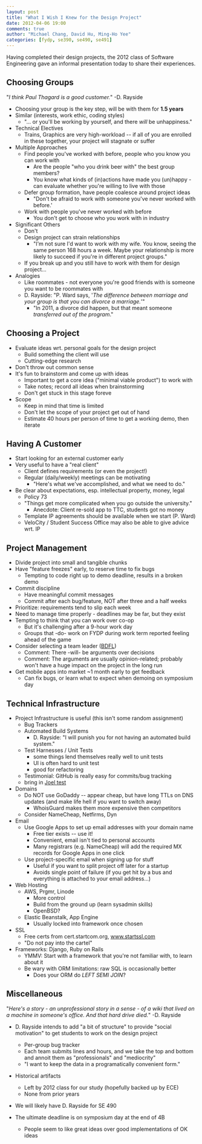 ```yaml
---
layout: post
title: "What I Wish I Knew for the Design Project"
date: 2012-04-06 19:00
comments: true
author: "Michael Chang, David Hu, Ming-Ho Yee"
categories: [fydp, se390, se490, se491]
---
```


Having completed their design projects, the 2012 class of Software
Engineering gave an informal presentation today to share their
experiences.

Choosing Groups
---------------

"*I think Paul Thagard is a good customer.*" -D. Rayside

- Choosing your group is the key step, will be with them for **1.5
  years**
- Similar (interests, work ethic, coding styles)
  - "... or you'll be working by yourself, and there *will* be
    unhappiness."
- Technical Electives
  - Trains, Graphics are very high-workload -- if all of you are
    enrolled in these together, your project will stagnate or suffer
- Multiple Approaches
  - Find people you've worked with before, people who you know you can
    work with
    - Are the people "who you drink beer with" the best group
      members?
    - You know what kinds of (in)actions have made you (un)happy -
      can evaluate whether you're willing to live with those
  - Defer group formation, have people coalesce around project ideas
    - "Don't be afraid to work with someone you've never worked with
      before.'
  - Work with people you've never worked with before
    - You don't get to choose who you work with in industry
- Significant Others
  - Don't
  - Design project can strain relationships
    - "I'm not sure I'd want to work with my wife. You know, seeing the
      same person 168 hours a week. Maybe your relationship is more
      likely to succeed if you're in different project groups."
  - If you break up and you still have to work with them for design
    project...
- Analogies
  - Like roommates - not everyone you're good friends with is
    someone you want to be roommates with
  - D. Rayside: "P. Ward says, '_The difference between marriage and
    your group is that you can divorce a marriage._'"
    - "In 2011, a divorce did happen, but that meant someone
      _transferred out of the program_."

Choosing a Project
------------------

- Evaluate ideas wrt. personal goals for the design project
  - Build something the client will use
  - Cutting-edge research
- Don't throw out common sense
- It's fun to brainstorm and come up with ideas
  - Important to get a core idea ("minimal viable product") to work
    with
  - Take notes; record all ideas when brainstorming
  - Don't get stuck in this stage foreve
- Scope
  - Keep in mind that time is limited
  - Don't let the scope of your project get out of hand
  - Estimate 40 hours per person of time to get a working demo, then
    iterate

Having A Customer
-----------------

- Start looking for an external customer early
- Very useful to have a "real client" 
  - Client defines requirements (or even the project!)
  - Regular (daily/weekly) meetings can be motivating
    - "Here's what we've accomplished, and what we need to do."
- Be clear about expectations, esp. intellectual property, money, legal
  - Policy 73
  - "Things get more complicated when you go outside the university."
    - Anecdote: Client re-sold app to TTC, students got no money
  - Template IP agreements should be available when we start (P. Ward)
  - VeloCity / Student Success Office may also be able to give advice
    wrt. IP


Project Management
------------------

- Divide project into small and tangible chunks
- Have "feature freezes" early, to reserve time to fix bugs
  - Tempting to code right up to demo deadline, results in a broken
    demo
- Commit discipline
  - Have meaningful commit messages
  - Commit after each bug/feature, NOT after three and a half weeks
- Prioritize: requirements tend to slip each week
- Need to manage time properly - deadlines may be far, but they exist
- Tempting to think that you can work over co-op
  - But it's challenging after a 9-hour work day
  - Groups that -do- work on FYDP during work term reported feeling ahead
    of the game
- Consider selecting a team leader 
  ([BDFL](http://en.wikipedia.org/wiki/Benevolent_Dictator_for_Life))
  - Comment: There -will- be arguments over decisions
  - Comment: The arguments are usually opinion-related; probably won't
   have a huge impact on the project in the long run
- Get mobile apps into market ~1 month early to get feedback
  - Can fix bugs, or learn what to expect when demoing on symposium day

Technical Infrastructure
------------------------
- Project Infrastructure is useful (this isn't some random assignment)
  - Bug Trackers
  - Automated Build Systems
    - D. Rayside: "I will punish you for not having an automated build
      system."
  - Test Harnesses / Unit Tests
    - some things lend themselves really well to unit tests
    - UI is often hard to unit test
    - good for refactoring
  - Testimonial: GitHub is really easy for commits/bug tracking
  - bring in [Joel test](http://www.joelonsoftware.com/articles/fog0000000043.html)
- Domains
  - Do NOT use GoDaddy -- appear cheap, but have long TTLs on DNS
    updates (and make life hell if you want to switch away)
    - WhoisGuard makes them more expensive then competitors
  - Consider NameCheap, Netfirms, Dyn
- Email
  - Use Google Apps to set up email addresses with your domain name
    - Free tier exists -- use it!
    - Convenient, email isn't tied to personal accounts
    - Many registrars (e.g. NameCheap) will add the required MX
      records for Google Apps in one click
  - Use project-specific email when signing up for stuff
    - Useful if you want to split project off later for a startup
    - Avoids single point of failure (if you get hit by a bus and
      everything is attached to your email address...)
- Web Hosting
  - AWS, Prgmr, Linode
    - More control
    - Build from the ground up (learn sysadmin skills)
    - OpenBSD?
  - Elastic Beanstalk, App Engine
    - Usually locked into framework once chosen
- SSL
  - Free certs from cert.startcom.org, www.startssl.com
  - "Do not pay into the cartel"
- Frameworks: Django, Ruby on Rails
  - YMMV: Start with a framework that you're not familiar with, to learn about it
  - Be wary with ORM limitations: raw SQL is occasionally better
    - Does your ORM do _LEFT SEMI JOIN_?

Miscellaneous
-------------

"*Here's a story - an unprofessional story in a sense - of a wiki that
lived on a machine in someone's office. And that hard drive died.*"
-D. Rayside

- D. Rayside intends to add "a bit of structure" to provide "social
  motivation" to get students to work on the design project
  - Per-group bug tracker
  - Each team submits lines and hours, and we take the top and bottom
    and annoit them as "professionals" and "mediocrity"
  - "I want to keep the data in a programatically convenient form."
- Historical artifacts
  - Left by 2012 class for our study (hopefully backed up by ECE)
  - None from prior years

- We will likely have D. Rayside for SE 490

- The ultimate deadline is on symposium day at the end of 4B
  - People seem to like great ideas over good implementations of OK ideas

